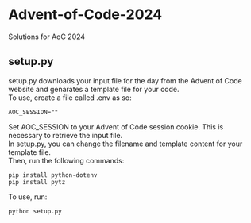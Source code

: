 # Advent-of-Code-2024
Solutions for AoC 2024

## setup.py
setup.py downloads your input file for the day from the Advent of Code website and genarates a template file for your code.<br>
To use, create a file called .env as so:
```
AOC_SESSION=""
```
Set AOC_SESSION to your Advent of Code session cookie. This is necessary to retrieve the input file.<br>
In setup.py, you can change the filename and template content for your template file.<br>
Then, run the following commands:
```
pip install python-dotenv
pip install pytz
```
To use, run:
```
python setup.py
```